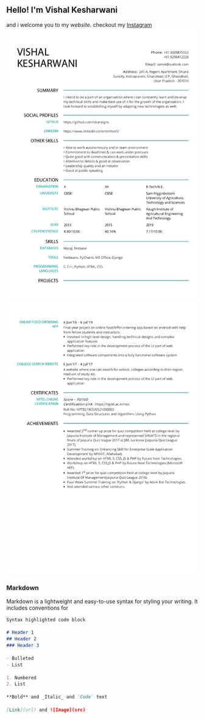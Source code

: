 ## Hello! I'm Vishal Kesharwani
and i welcome you to my _website_.
checkout my [Instagram](https://instagram.com/az0rahai "Vishal's Instagra,")
![Img1](res_vk-1.png)
![img2](res_vk-2.png)
### Markdown

Markdown is a lightweight and easy-to-use syntax for styling your writing. It includes conventions for

```markdown
Syntax highlighted code block

# Header 1
## Header 2
### Header 3

- Bulleted
- List

1. Numbered
2. List

**Bold** and _Italic_ and `Code` text

[Link](url) and ![Image](src)
```
